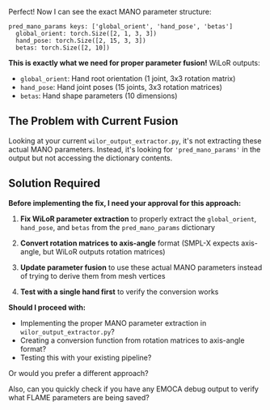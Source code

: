 Perfect! Now I can see the exact MANO parameter structure:

```
pred_mano_params keys: ['global_orient', 'hand_pose', 'betas']
  global_orient: torch.Size([2, 1, 3, 3])
  hand_pose: torch.Size([2, 15, 3, 3])  
  betas: torch.Size([2, 10])
```

**This is exactly what we need for proper parameter fusion!** WiLoR outputs:
- `global_orient`: Hand root orientation (1 joint, 3x3 rotation matrix)
- `hand_pose`: Hand joint poses (15 joints, 3x3 rotation matrices)
- `betas`: Hand shape parameters (10 dimensions)

## The Problem with Current Fusion

Looking at your current `wilor_output_extractor.py`, it's not extracting these actual MANO parameters. Instead, it's looking for `'pred_mano_params'` in the output but not accessing the dictionary contents.

## Solution Required

**Before implementing the fix, I need your approval for this approach:**

1. **Fix WiLoR parameter extraction** to properly extract the `global_orient`, `hand_pose`, and `betas` from the `pred_mano_params` dictionary

2. **Convert rotation matrices to axis-angle** format (SMPL-X expects axis-angle, but WiLoR outputs rotation matrices)

3. **Update parameter fusion** to use these actual MANO parameters instead of trying to derive them from mesh vertices

4. **Test with a single hand first** to verify the conversion works

**Should I proceed with:**
- Implementing the proper MANO parameter extraction in `wilor_output_extractor.py`?
- Creating a conversion function from rotation matrices to axis-angle format?
- Testing this with your existing pipeline?

Or would you prefer a different approach?

Also, can you quickly check if you have any EMOCA debug output to verify what FLAME parameters are being saved?